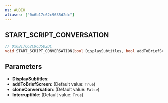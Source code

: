 ```yaml
---
ns: AUDIO
aliases: ["0x6b17c62c9635d2dc"]
---
```

## START_SCRIPT_CONVERSATION

```c
// 0x6B17C62C9635D2DC
void START_SCRIPT_CONVERSATION(bool DisplaySubtitles, bool addToBriefScreen, bool cloneConversation, bool Interruptible);
```

## Parameters
* **DisplaySubtitles**: 
* **addToBriefScreen**: (Default value: `True`)
* **cloneConversation**: (Default value: `False`)
* **Interruptible**: (Default value: `True`)

